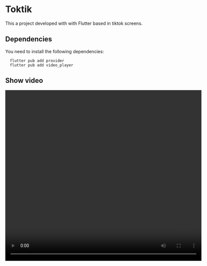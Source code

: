 # Toktik 
This a project developed with with Flutter based in tiktok screens.


## Dependencies
You need to install the following dependencies:

```
  flutter pub add provider
  flutter pub add video_player
```

## Show video
<video width="620" height="540" controls>
  <source src="./assets/videos/muestra.mp4" type="video/mp4">
</video>
